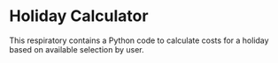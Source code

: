 # Holiday Calculator

This respiratory contains a Python code to  calculate costs for a holiday based on available selection by user.
